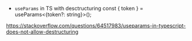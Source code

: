 - `useParams` in TS with desctructuring
const { token } = useParams<{token?: string}>();

https://stackoverflow.com/questions/64517983/useparams-in-typescript-does-not-allow-destructuring

